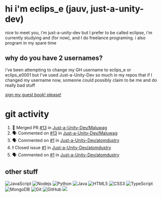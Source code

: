 # hi i'm eclips_e (jauv, just-a-unity-dev)
nice to meet you, i'm just-a-unity-dev but I prefer to be called eclipse, i'm currently studying and (for now), and I do freelance programing. i also program in my spare time

## why do you have 2 usernames?
i've been attempting to change my GH username to eclips_e or eclips_e0001 but I've used Just-a-Unity-Dev so much in my repos that if I changed my username now, someone could possibly claim to be me and do really bad stuff

[sign my guest book! please!](https://github.com/Just-a-Unity-Dev/Just-a-Unity-Dev/issues/new?&body=Sign%20my%20guest%20book%20by%20placing%20your%20name%20in%20the%20title,%20how%27d%20you%20get%20to%20this%20page%20and%20why?%20Don%27t%20forget%20you%20have%20an%20entire%20notebook%20in%20your%20hands!)


# git activity
<!--START_SECTION:activity-->
1. 🎉 Merged PR [#13](https://github.com/Just-a-Unity-Dev/Maluwag/pull/13) in [Just-a-Unity-Dev/Maluwag](https://github.com/Just-a-Unity-Dev/Maluwag)
2. 🗣 Commented on [#13](https://github.com/Just-a-Unity-Dev/Maluwag/issues/13) in [Just-a-Unity-Dev/Maluwag](https://github.com/Just-a-Unity-Dev/Maluwag)
3. 🗣 Commented on [#1](https://github.com/Just-a-Unity-Dev/atomdustry/issues/1) in [Just-a-Unity-Dev/atomdustry](https://github.com/Just-a-Unity-Dev/atomdustry)
4. ❗️ Closed issue [#1](https://github.com/Just-a-Unity-Dev/atomdustry/issues/1) in [Just-a-Unity-Dev/atomdustry](https://github.com/Just-a-Unity-Dev/atomdustry)
5. 🗣 Commented on [#1](https://github.com/Just-a-Unity-Dev/atomdustry/issues/1) in [Just-a-Unity-Dev/atomdustry](https://github.com/Just-a-Unity-Dev/atomdustry)
<!--END_SECTION:activity-->

## other stuff

![JavaScript](https://img.shields.io/badge/-JavaScript-black?style=flat-square&logo=javascript)
![Nodejs](https://img.shields.io/badge/-Nodejs-black?style=flat-square&logo=Node.js)
![Python](https://img.shields.io/badge/-Python-black?style=flat-square&logo=Python)
![Java](https://img.shields.io/badge/-java-E34A86?style=flat-square&logo=java)
![HTML5](https://img.shields.io/badge/-HTML5-E34F26?style=flat-square&logo=html5&logoColor=white)
![CSS3](https://img.shields.io/badge/-CSS3-1572B6?style=flat-square&logo=css3)
![TypeScript](https://img.shields.io/badge/-TypeScript-007ACC?style=flat-square&logo=typescript)
![MongoDB](https://img.shields.io/badge/-MongoDB-black?style=flat-square&logo=mongodb)
![Git](https://img.shields.io/badge/-Git-black?style=flat-square&logo=git)
![GitHub](https://img.shields.io/badge/-GitHub-181717?style=flat-square&logo=github)
![](https://github-profile-summary-cards.vercel.app/api/cards/profile-details?username=Just-a-Unity-Dev&theme=solarized_dark)
